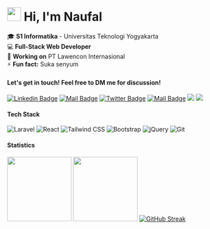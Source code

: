<h1 class="flex"><img src="https://tva1.sinaimg.cn/large/e6c9d24egy1h1571l0uucg205k05egri.gif" width="32" />&nbsp;Hi, I'm Naufal</h1>

🎓 **S1 Informatika** - Universitas Teknologi Yogyakarta  
💻 **Full-Stack Web Developer**  
🔭 **Working on** PT Lawencon Internasional  
⚡ **Fun fact:** Suka senyum

####  Let's get in touch! Feel free to DM me for discussion!

[![Linkedin Badge](https://img.shields.io/badge/-Naufal%20Puji%20Mahdy-0e76a8?style=flat&labelColor=0e76a8&logo=linkedin&logoColor=white)](https://www.linkedin.com/in/naufalpujimahdy/) 
[![Mail Badge](https://img.shields.io/badge/-@naufalpujimahdy-e84393?style=flat&labelColor=e84393&logo=instagram&logoColor=white)](https://instagram.com/naufalpujimahdy) 
[![Twitter Badge](https://img.shields.io/badge/-@naufalpujmahdy-1ca0f1?style=flat&labelColor=1ca0f1&logo=twitter&logoColor=white&link=https://twitter.com/naufalpujmahdy)](https://twitter.com/naufalpujmahdy) 
[![Mail Badge](https://img.shields.io/badge/-naufalpm230800@gmail.com-c0392b?style=flat&labelColor=c0392b&logo=gmail&logoColor=white)](mailto:naufalpm230800@gmail.com)
[![](https://komarev.com/ghpvc/?username=naufalpujimahdy&color=blue&label=Profile%20Views)](https://github.com/naufalpujimahdy/naufalpujimahdy)
[![](https://img.shields.io/github/followers/naufalpujimahdy?label=GitHub%20Followers)](https://github.com/naufalpujimahdy)
<br />

#### Tech Stack
![Laravel](https://img.shields.io/badge/-Laravel-FF2D20?style=flat-square&logo=laravel&logoColor=white)
![React](https://img.shields.io/badge/-React-61DAFB?style=flat-square&logo=react&logoColor=black)
![Tailwind CSS](https://img.shields.io/badge/-Tailwind%20CSS-38B2AC?style=flat-square&logo=tailwind-css&logoColor=white)
![Bootstrap](https://img.shields.io/badge/-Bootstrap-7952B3?style=flat-square&logo=bootstrap&logoColor=white)
![jQuery](https://img.shields.io/badge/-jQuery-0769AD?style=flat-square&logo=jquery&logoColor=white)
![Git](https://img.shields.io/badge/-Git-F05032?style=flat-square&logo=git&logoColor=white)
<br />

#### Statistics

<span><img height="150"  src="https://github-readme-stats.vercel.app/api/top-langs/?username=naufalpujimahdy&layout=compact&hide=php&langs_count=10" /></span>
<span><a href="https://github.com/naufalpujimahdy?tab=repositories&q=&type=&language=&sort=stargazers"><img height="150" src="https://github-readme-stats.vercel.app/api?username=naufalpujimahdy&show_icons=true&count_private=true&hide=contribs" /></a></span>
[![GitHub Streak](https://github-readme-streak-stats.herokuapp.com?user=naufalpujimahdy&hide_border=true&date_format=j%20M%5B%20Y%5D)](https://git.io/streak-stats)
<!--
Note: Replace the following sections with your information:
- [Your portfolio website]
- [Your blog if you have one]
- [Your Twitter handle]
-->
